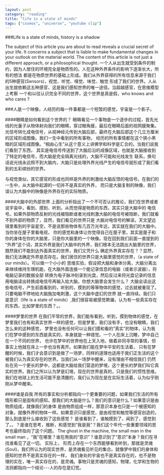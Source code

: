```yaml
---
layout: post
category: "reading"
title: "life is a state of minds"
tags: ["cosmos", "universe", "youtube clip"]
---
```

###Life is a state of minds, history is a shadow

The subject of this article you are about to read reveals a crucial secret of your life.
It concerns a subject that is liable to make fundamental changes in your outlook on the material world.
The content of this article is not just a different approach, or a philosophical thought.
一个人从出生就受到条件的制约，因为人居住的环境完全是物质性的。人在这种外界条件的影响下逐渐长大，所有的想法
都是在物质世界的基础上形成。我们从外界获得的所有信息来源于我们的5种感官(Sensors)，视觉、听觉、嗅觉、味觉、触觉
形成了我们的世界。人从出生就依赖这五种感官，这是我们感知世界的唯一途径。当超越感官，在思维模型上考察
一个和以往认识完全不同的世界，这个世界是真是假，who knows and who cares ?

###人是一个映像，人经历的每一件事都是一个短暂的感觉，宇宙是一个影子。

####眼睛是如何看到这个世界的？
眼睛看见一个事物是一个逐步的过程，首先光线的光量子从物体射向我们的眼睛，穿过眼角膜，最后在眼睛后面的视网膜聚集。
光信号转化成电信号，从视神经元传到大脑后部，最终在大脑后部这个几立方厘米的区域形成图像。我们一生中看到的所有事物，
经历的所有事情都在这个狭小黑暗的区域形成图像。“相由心生”从这个意义上讲佛学和科学是汇合的。当我们说我们看到了东西，
其实是电信号传送到了大脑后沿的成像区域，也就是大脑接收到了特定的电信号，而大脑是完全隔离光线的，大脑不可能和光线发生
联系，换句话说光线永远照不到大脑内，大脑只是处理外界光线产生的电信号就形成了我们看到的五彩缤纷的世界。

与视觉类似，其它感官的形成也同样是外界的刺激给大脑反馈的电信号。在我们的一生中，从大脑中起源的一切并不是真实的外界，
而只是大脑复制的映像，我们误认为大脑中的映像是外界存在的实际物质。

####大脑中的外部世界
上面的分析指出了一个不可否认的推论，我们在世界或者说宇宙中，看到、摸到、听到，从而觉得是物质的东西，其实只是大脑中的
电信号。如果外部物质反射的光线被阻断或者光线刺激大脑的电信号被阻断，我们就看不到外部的物质了，显然，我们看见的世界只是
大脑对电信号的解读。天文望远镜里看到的宇宙星空，不是说那些物体有几百万光年远，其实就在我们的大脑中。当你坐在屋子里看电视，
你的感觉和身体让你觉得自己在屋子里，其实是屋子和你的身体在你的大脑里，只是你大脑里的一个映像。现在回到我们前面一直提到的
“外界”这个词，其实外界是我们大脑中的外界，我们根本无法跳出大脑里的世界，既然我们不能到达外面真实的世界，我们又凭什么
确定外界真实存在？？显然，我们无法确定外界是否存在。我们居住的世界只是大脑里感觉的世界，（a state of our minds）。可以做一个小小的
思维实验，假设把大脑和身体分离，大脑分离出来继续维持生理机能，在大脑外面连接一个能记录信息的电脑（或者示波器），将电脑记录的数据全部
转换为电子脉冲刻录到光盘，然后反过来将光盘记录的信息用电脑读出转换成电信号再输入给大脑，你想大脑里会发生什么？
大脑会读出这些电信号，产生前面看到的，听到的，摸到的等等物体的感觉，过去就被重现了。只要电脑不停地给大脑施加电刺激，这个大脑中虚幻的世界
就一直持续。我们只是意识（life is a state of minds）,我们很容易被感觉欺骗，认为有一些真实存在的东西，比如梦里的东西？。。

####梦里的世界
在我们平常的世界，我们能有看到，听到，摸到物体的感觉，在梦里我们也有和真实世界一样的感觉，但是梦里，我们没有手，也没有眼睛，我们怎么来的这种感觉，
梦里也没有任何可以让我们摸和看的“真实”的物体，认为我们在梦中感到的东西是真实的，本身就是一种错觉。一个人在床上沉睡，梦中自己在一个不同的世界，
也许在梦中的世界他在上天入地，做着非同寻常的事情，但事实上他就在床上一步也没有离开。如果我们能在梦中平安的生活着，
只有在梦醒的时候，我们才会意识到是做了一场梦，同样的道理也适用于我们正生活的这个被我们认为真实存在的世界。当我们从一场梦中醒来，没有理由不相信我们
仍然处在另一个更长的梦中，这都是大脑给我们营造的梦境，这个更长的梦我们叫它真实的世界。我们之所以认为梦是幻境，现在的世界是真的，只是我们的惯性思维。
我们在地球上的生活可能不是清醒的，我们认为现在是在实际生活着，认为似乎刚刚从梦中醒来。

####谁是自我
所有的事实和分析都指向一个更重要的问题，如果我们生活的所有情形都只是固有的感知，那我们的大脑是什么？我们的意识是什么？如果意识是由物质组成，就像我们的身体
是由物质组成一样，那意识本身也只是一个被感知的对象，就像外界的物体一样。如果意识只是感觉，是由视觉和触觉等感官创造的，那么到底是什么接收到了这些感觉？
是谁看到了，谁触摸到了，闻到了，感觉到了。。？是谁在思考，推断，和感觉到“我是我”？我们这个年代一些重要领域的思考也最终指向了这个问题。
The ghost in the machine, the small man in the small man ，“我”在哪里？谁在用我的“意识”？谁意识到了“意识”本身？我们在寻找谁看见了这一切。
实际上， 形而上存在一个东西能够看到听到，那就是灵魂(Soul)，我们所认为的现实世界，是灵魂看见听见的集合。就像梦中我们的身体和感知的世界不是真实存在的一样，
我们身处的宇宙也不是真实存在的，也不是物理的实在，唯一真实存在的，是灵魂。事物只是灵魂的感知，物理，化学和生物的法则都指向一个结论---人的存在是幻觉。








